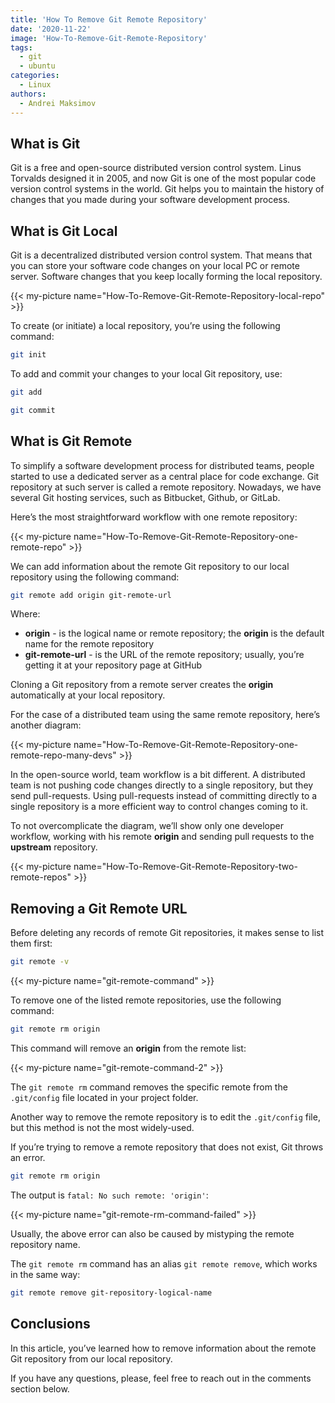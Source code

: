 ```yaml
---
title: 'How To Remove Git Remote Repository'
date: '2020-11-22'
image: 'How-To-Remove-Git-Remote-Repository'
tags:
  - git
  - ubuntu
categories:
  - Linux
authors:
  - Andrei Maksimov
---
```


## What is Git

Git is a free and open-source distributed version control system. Linus Torvalds designed it in 2005, and now Git is one of the most popular code version control systems in the world. Git helps you to maintain the history of changes that you made during your software development process.

## What is Git Local

Git is a decentralized distributed version control system. That means that you can store your software code changes on your local PC or remote server. Software changes that you keep locally forming the local repository.

{{< my-picture name="How-To-Remove-Git-Remote-Repository-local-repo" >}}

To create (or initiate) a local repository, you’re using the following command:

```sh
git init
```

To add and commit your changes to your local Git repository, use:

```sh
git add

git commit
```

## What is Git Remote

To simplify a software development process for distributed teams, people started to use a dedicated server as a central place for code exchange. Git repository at such server is called a remote repository. Nowadays, we have several Git hosting services, such as Bitbucket, Github, or GitLab.

Here’s the most straightforward workflow with one remote repository:

{{< my-picture name="How-To-Remove-Git-Remote-Repository-one-remote-repo" >}}

We can add information about the remote Git repository to our local repository using the following command:

```sh
git remote add origin git-remote-url
```

Where:

* **origin** - is the logical name or remote repository; the **origin** is the default name for the remote repository
* **git-remote-url** - is the URL of the remote repository; usually, you’re getting it at your repository page at GitHub

Cloning a Git repository from a remote server creates the **origin** automatically at your local repository.

For the case of a distributed team using the same remote repository, here’s another diagram:

{{< my-picture name="How-To-Remove-Git-Remote-Repository-one-remote-repo-many-devs" >}}

In the open-source world, team workflow is a bit different. A distributed team is not pushing code changes directly to a single repository, but they send pull-requests. Using pull-requests instead of committing directly to a single repository is a more efficient way to control changes coming to it.

To not overcomplicate the diagram, we’ll show only one developer workflow, working with his remote **origin** and sending pull requests to the **upstream** repository.

{{< my-picture name="How-To-Remove-Git-Remote-Repository-two-remote-repos" >}}

## Removing a Git Remote URL

Before deleting any records of remote Git repositories, it makes sense to list them first:

```sh
git remote -v
```

{{< my-picture name="git-remote-command" >}}

To remove one of the listed remote repositories, use the following command:

```sh
git remote rm origin
```

This command will remove an **origin** from the remote list:

{{< my-picture name="git-remote-command-2" >}}

The `git remote rm` command removes the specific remote from the `.git/config` file located in your project folder.

Another way to remove the remote repository is to edit the `.git/config` file, but this method is not the most widely-used.

If you’re trying to remove a remote repository that does not exist, Git throws an error.

```sh
git remote rm origin
```

The output is `fatal: No such remote: 'origin'`:

{{< my-picture name="git-remote-rm-command-failed" >}}

Usually, the above error can also be caused by mistyping the remote repository name.

The `git remote rm` command has an alias `git remote remove`, which works in the same way:

```sh
git remote remove git-repository-logical-name
```

## Conclusions

In this article, you’ve learned how to remove information about the remote Git repository from our local repository.

If you have any questions, please, feel free to reach out in the comments section below.

